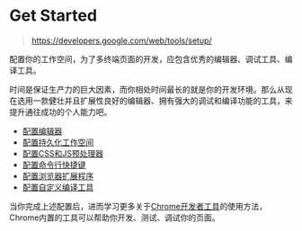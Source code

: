 # Get Started

> https://developers.google.com/web/tools/setup/

配置你的工作空间，为了多终端页面的开发，应包含优秀的编辑器、调试工具、编译工具。

时间是保证生产力的巨大因素，而你相处时间最长的就是你的开发环境。那么从现在选用一款健壮并且扩展性良好的编辑器、拥有强大的调试和编译功能的工具，来提升通往成功的个人能力吧。

* [配置编辑器](setup-editor.md)
* [配置持久化工作空间](set-workflow.md)
* [配置CSS和JS预处理器]()
* [配置命令行快捷键]()
* [配置浏览器扩展程序]()
* [配置自定义编译工具]()

当你完成上述配置后，进而学习更多关于[Chrome开发者工具]()的使用方法，Chrome内置的工具可以帮助你开发、测试、调试你的页面。

